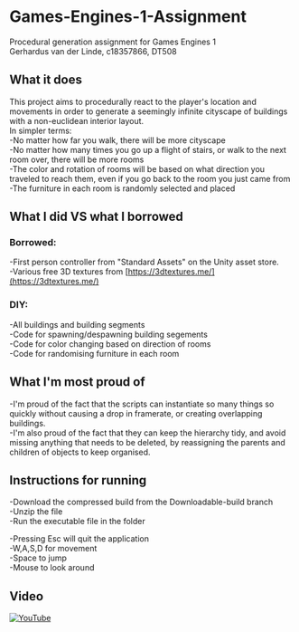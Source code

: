 # Games-Engines-1-Assignment
Procedural generation assignment for Games Engines 1  
Gerhardus van der Linde, c18357866, DT508


## What it does
This project aims to procedurally react to the player's location and movements in order to generate a seemingly infinite cityscape of buildings with a non-euclidean interior layout.  
In simpler terms:  
-No matter how far you walk, there will be more cityscape  
-No matter how many times you go up a flight of stairs, or walk to the next room over, there will be more rooms  
-The color and rotation of rooms will be based on what direction you traveled to reach them, even if you go back to the room you just came from  
-The furniture in each room is randomly selected and placed

## What I did VS what I borrowed
### Borrowed:
-First person controller from "Standard Assets" on the Unity asset store.  
-Various free 3D textures from [https://3dtextures.me/](https://3dtextures.me/)  

### DIY:
-All buildings and building segments  
-Code for spawning/despawning building segements  
-Code for color changing based on direction of rooms  
-Code for randomising furniture in each room  

## What I'm most proud of
-I'm proud of the fact that the scripts can instantiate so many things so quickly without causing a drop in framerate, or creating overlapping buildings.  
-I'm also proud of the fact that they can keep the hierarchy tidy, and avoid missing anything that needs to be deleted, by reassigning the parents and children of objects to keep organised.  

## Instructions for running
-Download the compressed build from the Downloadable-build branch  
-Unzip the file  
-Run the executable file in the folder  
  
-Pressing Esc will quit the application  
-W,A,S,D for movement  
-Space to jump  
-Mouse to look around

## Video
[![YouTube](https://img.youtube.com/vi/0xyRtCJrhMY/0.jpg)](https://youtu.be/0xyRtCJrhMY)